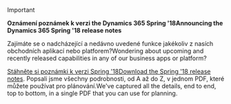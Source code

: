 > [!IMPORTANT]
> <span data-ttu-id="beb36-101">**Oznámení poznámek k verzi the Dynamics 365 Spring '18**</span><span class="sxs-lookup"><span data-stu-id="beb36-101">**Announcing the Dynamics 365 Spring '18 release notes**</span></span>
>
> <span data-ttu-id="beb36-102">Zajímáte se o nadcházející a nedávno uvedené funkce jakékoliv z nasích obchodních aplikací nebo platforem?</span><span class="sxs-lookup"><span data-stu-id="beb36-102">Wondering about upcoming and recently released capabilities in any of our business apps or platform?</span></span> 
> 
> <span data-ttu-id="beb36-103">[Stáhněte si poznámki k verzi Spring '18](https://go.microsoft.com/fwlink/?linkid=870424)</span><span class="sxs-lookup"><span data-stu-id="beb36-103">[Download the Spring '18 release notes](https://go.microsoft.com/fwlink/?linkid=870424).</span></span> <span data-ttu-id="beb36-104">Popsali jsme všechny podrobnosti, od A až do Z, v jednom PDF, které můžete používat pro plánování.</span><span class="sxs-lookup"><span data-stu-id="beb36-104">We've captured all the details, end to end, top to bottom, in a single PDF that you can use for planning.</span></span> 
